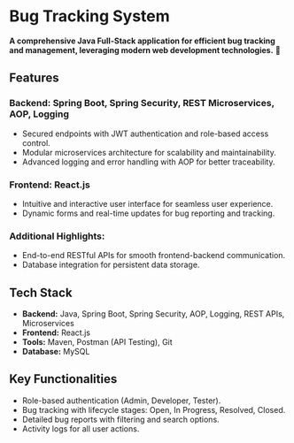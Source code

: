 # Bug Tracking System

**A comprehensive Java Full-Stack application for efficient bug tracking and management, leveraging modern web development technologies.** 🚀

## Features

### Backend: Spring Boot, Spring Security, REST Microservices, AOP, Logging
- Secured endpoints with JWT authentication and role-based access control.
- Modular microservices architecture for scalability and maintainability.
- Advanced logging and error handling with AOP for better traceability.

### Frontend: React.js
- Intuitive and interactive user interface for seamless user experience.
- Dynamic forms and real-time updates for bug reporting and tracking.

### Additional Highlights:
- End-to-end RESTful APIs for smooth frontend-backend communication.
- Database integration for persistent data storage.

## Tech Stack
- **Backend:** Java, Spring Boot, Spring Security, AOP, Logging, REST APIs, Microservices
- **Frontend:** React.js
- **Tools:** Maven, Postman (API Testing), Git
- **Database:** MySQL

## Key Functionalities
- Role-based authentication (Admin, Developer, Tester).
- Bug tracking with lifecycle stages: Open, In Progress, Resolved, Closed.
- Detailed bug reports with filtering and search options.
- Activity logs for all user actions.
